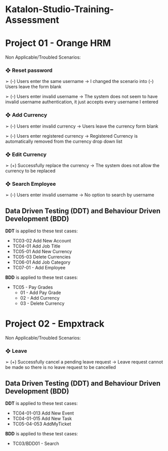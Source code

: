 # Katalon-Studio-Training-Assessment

# Project 01 - Orange HRM

Non Applicable/Troubled Scenarios:

### ❖ Reset password

➢ (-) Users enter the same username -> I changed the scenario into (-) Users leave the form blank

➢ (-) Users enter invalid username -> The system does not seem to have invalid username authentication, it just accepts every username I entered


### ❖ Add Currency

➢ (-) Users enter invalid currency -> Users leave the currency form blank

➢ (-) Users enter registered currency -> Registered Currency is automatically removed from the currency drop down list


### ❖ Edit Currency

➢ (+) Successfully replace the currency -> The system does not allow the currency to be replaced


### ❖ Search Employee

➢ (-) Users enter invalid username -> No option to search by username


## Data Driven Testing (DDT) and Behaviour Driven Development (BDD)

**DDT** is applied to these test cases:
- TC03-02 Add New Account
- TC04-01 Add Job Title
- TC05-01 Add New Currency
- TC05-03 Delete Currencies
- TC06-01 Add Job Category
- TC07-01 - Add Employee

**BDD** is applied to these test cases:
- TC05 - Pay Grades
  - 01 - Add Pay Grade
  - 02 - Add Currency
  - 03 - Delete Currency





# Project 02 - Empxtrack

Non Applicable/Troubled Scenarios:

### ❖ Leave

➢ (+) Successfully cancel a pending leave request -> Leave request cannot be made so there is no leave request to be cancelled


## Data Driven Testing (DDT) and Behaviour Driven Development (BDD)

**DDT** is applied to these test cases:
- TC04-01-013 Add New Event
- TC04-01-015 Add New Task
- TC05-04-053 AddMyTicket

**BDD** is applied to these test cases:
- TC03/BDD01 - Search
